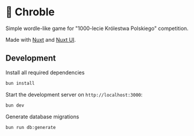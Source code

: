 # 👑 Chroble

Simple wordle-like game for "1000-lecie Królestwa Polskiego" competition.

Made with [Nuxt](https://nuxt.com/docs/getting-started/introduction) and [Nuxt UI](https://ui3.nuxt.dev).

## Development

Install all required dependencies

```bash
bun install
```

Start the development server on `http://localhost:3000`:

```bash
bun dev
```

Generate database migrations

```bash
bun run db:generate
```
